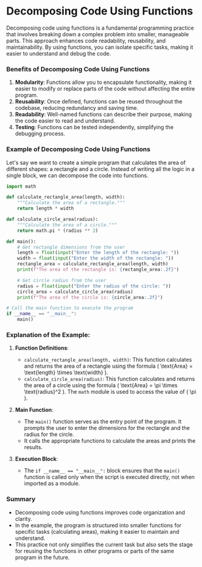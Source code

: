 # Decomposing Code Using Functions
Decomposing code using functions is a fundamental programming practice that involves breaking down a complex problem into smaller, manageable parts. This approach enhances code readability, reusability, and maintainability. By using functions, you can isolate specific tasks, making it easier to understand and debug the code.

### Benefits of Decomposing Code Using Functions

1. **Modularity**: Functions allow you to encapsulate functionality, making it easier to modify or replace parts of the code without affecting the entire program.
2. **Reusability**: Once defined, functions can be reused throughout the codebase, reducing redundancy and saving time.
3. **Readability**: Well-named functions can describe their purpose, making the code easier to read and understand.
4. **Testing**: Functions can be tested independently, simplifying the debugging process.

### Example of Decomposing Code Using Functions

Let's say we want to create a simple program that calculates the area of different shapes: a rectangle and a circle. Instead of writing all the logic in a single block, we can decompose the code into functions.

```python
import math

def calculate_rectangle_area(length, width):
    """Calculate the area of a rectangle."""
    return length * width

def calculate_circle_area(radius):
    """Calculate the area of a circle."""
    return math.pi * (radius ** 2)

def main():
    # Get rectangle dimensions from the user
    length = float(input("Enter the length of the rectangle: "))
    width = float(input("Enter the width of the rectangle: "))
    rectangle_area = calculate_rectangle_area(length, width)
    print(f"The area of the rectangle is: {rectangle_area:.2f}")

    # Get circle radius from the user
    radius = float(input("Enter the radius of the circle: "))
    circle_area = calculate_circle_area(radius)
    print(f"The area of the circle is: {circle_area:.2f}")

# Call the main function to execute the program
if __name__ == "__main__":
    main()
```

### Explanation of the Example:

1. **Function Definitions**:
   - `calculate_rectangle_area(length, width)`: This function calculates and returns the area of a rectangle using the formula \( \text{Area} = \text{length} \times \text{width} \).
   - `calculate_circle_area(radius)`: This function calculates and returns the area of a circle using the formula \( \text{Area} = \pi \times \text{radius}^2 \). The `math` module is used to access the value of \( \pi \).

2. **Main Function**:
   - The `main()` function serves as the entry point of the program. It prompts the user to enter the dimensions for the rectangle and the radius for the circle.
   - It calls the appropriate functions to calculate the areas and prints the results.

3. **Execution Block**:
   - The `if __name__ == "__main__":` block ensures that the `main()` function is called only when the script is executed directly, not when imported as a module.

### Summary

- Decomposing code using functions improves code organization and clarity.
- In the example, the program is structured into smaller functions for specific tasks (calculating areas), making it easier to maintain and understand.
- This practice not only simplifies the current task but also sets the stage for reusing the functions in other programs or parts of the same program in the future.